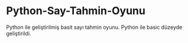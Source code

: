 # Python-Say-Tahmin-Oyunu
Python ile geliştirilmiş basit sayı tahmin oyunu.
Python ile basic düzeyde geliştirildi.
